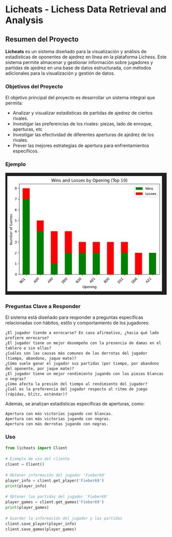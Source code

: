 # Licheats - Lichess Data Retrieval and Analysis

## Resumen del Proyecto

**Licheats** es un sistema diseñado para la visualización y análisis de estadísticas de oponentes de ajedrez en línea en la plataforma Lichess. Este sistema permite almacenar y gestionar información sobre jugadores y partidas de ajedrez en una base de datos estructurada, con métodos adicionales para la visualización y gestión de datos.

### Objetivos del Proyecto
El objetivo principal del proyecto es desarrollar un sistema integral que permita:
- Analizar y visualizar estadísticas de partidas de ajedrez de ciertos rivales.
- Investigar las preferencias de los rivales: piezas, lado de enroque, aperturas, etc
- Investigar las efectividad de diferentes aperturas de ajedrez de los rivales.
- Prever las mejores estrategias de apertura para enfrentamientos específicos.


### Ejemplo
![Sample Plot](resources/sample_plot.png)

### Preguntas Clave a Responder

El sistema está diseñado para responder a preguntas específicas relacionadas con hábitos, estilo y comportamiento de los jugadores:

    ¿El jugador tiende a enrocarse? En caso afirmativo, ¿hacia qué lado prefiere enrocarse?
    ¿El jugador tiene un mejor desempeño con la presencia de damas en el tablero o sin ellas?
    ¿Cuáles son las causas más comunes de las derrotas del jugador (tiempo, abandono, jaque mate)?
    ¿Cómo suele ganar el jugador sus partidas (por tiempo, por abandono del oponente, por jaque mate)?
    ¿El jugador tiene un mejor rendimiento jugando con las piezas blancas o negras?
    ¿Cómo afecta la presión del tiempo al rendimiento del jugador?
    ¿Cuál es la preferencia del jugador respecto al ritmo de juego (rápidas, blitz, estándar)?

Además, se analizan estadísticas específicas de aperturas, como:

    Apertura con más victorias jugando con blancas.
    Apertura con más victorias jugando con negras.
    Apertura con más derrotas jugando con negras.


### Uso

```python
from licheats import Client

# Ejemplo de uso del cliente
client = Client()

# Obtener información del jugador 'Fieber69'
player_info = client.get_player('Fieber69')
print(player_info)

# Obtener las partidas del jugador 'Fieber69'
player_games = client.get_games('Fieber69')
print(player_games)

# Guardar la información del jugador y las partidas
client.save_player(player_info)
client.save_games(player_games)
``````